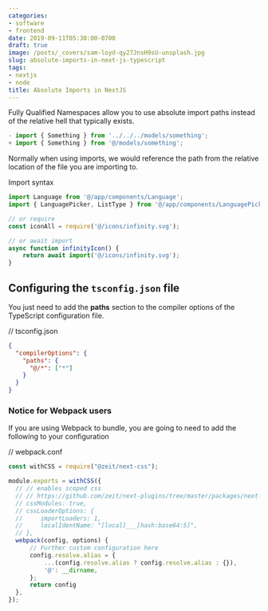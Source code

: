 ```yaml
---
categories:
- software
- frontend
date: 2019-09-11T05:30:00-0700
draft: true
image: /posts/_covers/sam-loyd-qy27JnsH9sU-unsplash.jpg
slug: absolute-imports-in-next-js-typescript
tags:
- nextjs
- node
title: Absolute Imports in NextJS
---
```


Fully Qualified Namespaces allow you to use absolute import paths instead of the relative hell that typically exists.

<!--more-->

```javascript
- import { Something } from '../../../models/something';
+ import { Something } from '@/models/something';
```

Normally when using imports, we would reference the path from the relative location of the file you are importing to.

Import syntax

```javascript
import Language from '@/app/components/Language';
import { LanguagePicker, ListType } from '@/app/components/LanguagePicker';

// or require
const iconAll = require('@/icons/infinity.svg');

// or await import
async function infinityIcon() {
    return await import('@/icons/infinity.svg');
}
```

## Configuring the `tsconfig.json` file

You just need to add the **paths** section to the compiler options of the TypeScript configuration file.

// tsconfig.json

```json
{
  "compilerOptions": {
    "paths": {
      "@/*": ["*"]
    }
  }
}
```

### Notice for Webpack users

If you are using Webpack to bundle, you are going to need to add the following to your configuration

// webpack.conf

```javascript
const withCSS = require("@zeit/next-css");

module.exports = withCSS({
  // // enables scoped css
  // // https://github.com/zeit/next-plugins/tree/master/packages/next-css#with-css-modules-and-options
  // cssModules: true,
  // cssLoaderOptions: {
  //     importLoaders: 1,
  //     localIdentName: "[local]___[hash:base64:5]",
  // },
  webpack(config, options) {
      // Further custom configuration here
      config.resolve.alias = {
          ...(config.resolve.alias ? config.resolve.alias : {}),
          '@': __dirname,
      };
      return config
  },
});
```

